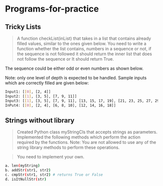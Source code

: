 # Programs-for-practice

## Tricky Lists

> A function checkList(inList) that takes in a list that contains already filled values, similar to the ones given below.
You need to write a function whether the list contains, numbers in a sequence or not, if the sequence is not followed it should return the inner list that does not follow the sequence or
It should return True.

The sequence could be either odd or even numbers as shown below.

Note: only one level of depth is expected to be handled.
Sample inputs which are correctly filled are given below:

```sh
Input1: [[0], [2, 4]]
Input2: [[1], [3, 5], [7, 9, 11]]
Input3: [[1], [3, 5], [7, 9, 11], [13, 15, 17, 19], [21, 23, 25, 27, 29]]
InPut4: [[0], [2, 4], [6, 8, 10], [12, 14, 16, 18]]
```
## Strings without library

> Created Python class myStringCls that accepts strings as parameters. Implemented the
following methods which perform the action required by the functions.
Note: You are not allowed to use any of the string library methods to perform these
operations. 

> You need to implement your own.

```sh
a. len(myString)
b. addStr(str1, str2)
c. cmpStr(str1, str2) # returns True or False
d. isItNullStr(str)
```
